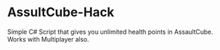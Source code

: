 # AssultCube-Hack
Simple C# Script that gives you unlimited health points in AssaultCube. Works with Multiplayer also.
